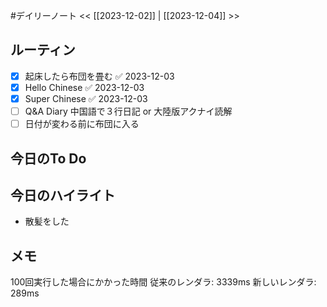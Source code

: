 #デイリーノート
<< [[2023-12-02]] | [[2023-12-04]] >>
## ルーティン
- [x] 起床したら布団を畳む ✅ 2023-12-03
- [x] Hello Chinese ✅ 2023-12-03
- [x] Super Chinese ✅ 2023-12-03
- [ ] Q&A Diary 中国語で３行日記 or 大陸版アクナイ読解
- [ ] 日付が変わる前に布団に入る
## 今日のTo Do
## 今日のハイライト
- 散髪をした
## メモ
100回実行した場合にかかった時間
従来のレンダラ: 3339ms
新しいレンダラ: 289ms

